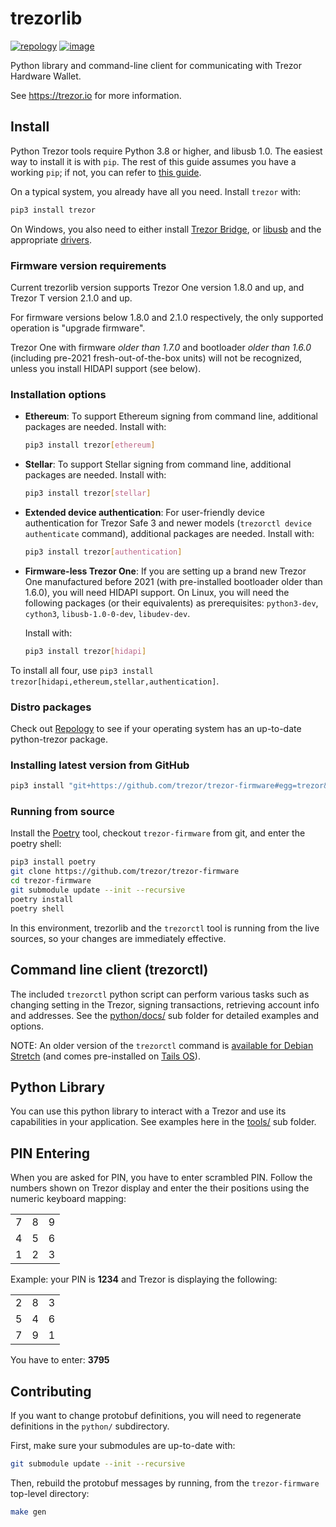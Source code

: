 # trezorlib

[![repology](https://repology.org/badge/tiny-repos/python:trezor.svg)](https://repology.org/metapackage/python:trezor) [![image](https://badges.gitter.im/trezor/community.svg)](https://gitter.im/trezor/community)

Python library and command-line client for communicating with Trezor
Hardware Wallet.

See <https://trezor.io> for more information.

## Install

Python Trezor tools require Python 3.8 or higher, and libusb 1.0. The easiest
way to install it is with `pip`. The rest of this guide assumes you have
a working `pip`; if not, you can refer to [this
guide](https://packaging.python.org/tutorials/installing-packages/).

On a typical system, you already have all you need. Install `trezor` with:

```sh
pip3 install trezor
```

On Windows, you also need to either install [Trezor Bridge](https://suite.trezor.io/web/bridge/), or
[libusb](https://github.com/libusb/libusb/wiki/Windows) and the appropriate
[drivers](https://zadig.akeo.ie/).

### Firmware version requirements

Current trezorlib version supports Trezor One version 1.8.0 and up, and Trezor T version
2.1.0 and up.

For firmware versions below 1.8.0 and 2.1.0 respectively, the only supported operation
is "upgrade firmware".

Trezor One with firmware _older than 1.7.0_ and bootloader _older than 1.6.0_
(including pre-2021 fresh-out-of-the-box units) will not be recognized, unless
you install HIDAPI support (see below).

### Installation options

* **Ethereum**: To support Ethereum signing from command line, additional packages are
  needed. Install with:

  ```sh
  pip3 install trezor[ethereum]
  ```

* **Stellar**: To support Stellar signing from command line, additional packages are
  needed. Install with:

  ```sh
  pip3 install trezor[stellar]
  ```

* **Extended device authentication**: For user-friendly device authentication for Trezor
  Safe 3 and newer models (`trezorctl device authenticate` command), additional packages
  are needed. Install with:

  ```sh
  pip3 install trezor[authentication]
  ```

* **Firmware-less Trezor One**: If you are setting up a brand new Trezor One
  manufactured before 2021 (with pre-installed bootloader older than 1.6.0), you will
  need HIDAPI support. On Linux, you will need the following packages (or their
  equivalents) as prerequisites: `python3-dev`, `cython3`, `libusb-1.0-0-dev`,
  `libudev-dev`.

  Install with:

  ```sh
  pip3 install trezor[hidapi]
  ```

To install all four, use `pip3 install trezor[hidapi,ethereum,stellar,authentication]`.

### Distro packages

Check out [Repology](https://repology.org/metapackage/python:trezor) to see if your
operating system has an up-to-date python-trezor package.

### Installing latest version from GitHub

```sh
pip3 install "git+https://github.com/trezor/trezor-firmware#egg=trezor&subdirectory=python"
```

### Running from source

Install the [Poetry](https://python-poetry.org/) tool, checkout
`trezor-firmware` from git, and enter the poetry shell:

```sh
pip3 install poetry
git clone https://github.com/trezor/trezor-firmware
cd trezor-firmware
git submodule update --init --recursive
poetry install
poetry shell
```

In this environment, trezorlib and the `trezorctl` tool is running from the live
sources, so your changes are immediately effective.

## Command line client (trezorctl)

The included `trezorctl` python script can perform various tasks such as
changing setting in the Trezor, signing transactions, retrieving account
info and addresses. See the
[python/docs/](https://github.com/trezor/trezor-firmware/tree/master/python/docs)
sub folder for detailed examples and options.

NOTE: An older version of the `trezorctl` command is [available for
Debian Stretch](https://packages.debian.org/en/stretch/python-trezor)
(and comes pre-installed on [Tails OS](https://tails.boum.org/)).

## Python Library

You can use this python library to interact with a Trezor and use its capabilities in
your application. See examples here in the
[tools/](https://github.com/trezor/trezor-firmware/tree/main/python/tools)
sub folder.

## PIN Entering

When you are asked for PIN, you have to enter scrambled PIN. Follow the
numbers shown on Trezor display and enter the their positions using the
numeric keyboard mapping:

|   |   |   |
|---|---|---|
| 7 | 8 | 9 |
| 4 | 5 | 6 |
| 1 | 2 | 3 |

Example: your PIN is **1234** and Trezor is displaying the following:

|   |   |   |
|---|---|---|
| 2 | 8 | 3 |
| 5 | 4 | 6 |
| 7 | 9 | 1 |

You have to enter: **3795**

## Contributing

If you want to change protobuf definitions, you will need to regenerate definitions in
the `python/` subdirectory.

First, make sure your submodules are up-to-date with:

```sh
git submodule update --init --recursive
```

Then, rebuild the protobuf messages by running, from the `trezor-firmware` top-level
directory:

```sh
make gen
```
